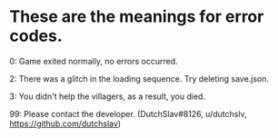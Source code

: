 # These are the meanings for error codes.
0: Game exited normally, no errors occurred.

2: There was a glitch in the loading sequence. Try deleting save.json.

3: You didn't help the villagers, as a result, you died.

99: Please contact the developer. (DutchSlav#8126, u/dutchslv, https://github.com/dutchslav)